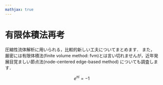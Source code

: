 ```yaml
---
mathjax: true
---
```


# 有限体積法再考

圧縮性流体解析に用いられる，比較的新しい工夫についてまとめます．
また，厳密には有限体積法(finite volume method: fvm)とは言い切れませんが，近年発展目覚ましい節点法(node-centered edge-based method) についても調査します．

$$
e^{\pi i}=-1
$$